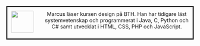 <div style="text-align: center; padding: 10px; margin-bottom: 20px; border: solid;">
    <img src="img/jag.png" style="display: block; float: left; height: 60px; width: auto; margin-right: 30px; border-radius: 2px;"
    <p>Marcus läser kursen design på BTH. Han har tidigare läst systemvetenskap och programmerat i Java, C, Python och C# samt utvecklat i HTML, CSS, PHP och JavaScript.</p>
    <div style="clear: both;"></div>
</div>
